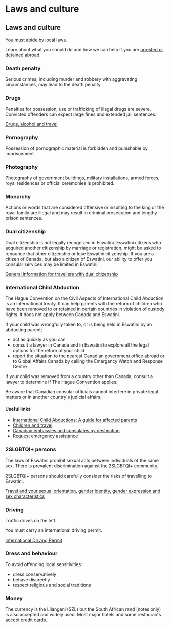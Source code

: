 # Laws and culture

## Laws and culture

You must abide by local laws.

Learn about what you should do and how we can help if you are [arrested or detained abroad](http://travel.gc.ca/assistance/emergency-info/arrest-detention).

### Death penalty

Serious crimes, including murder and robbery with aggravating circumstances, may lead to the death penalty.

### Drugs

Penalties for possession, use or trafficking of illegal drugs are severe. Convicted offenders can expect large fines and extended jail sentences.

[Drugs, alcohol and travel](https://travel.gc.ca/travelling/health-safety/drugs)

### Pornography

Possession of pornographic material is forbidden and punishable by imprisonment.

### Photography

Photography of government buildings, military installations, armed forces, royal residences or official ceremonies is prohibited.

### Monarchy

Actions or words that are considered offensive or insulting to the king or the royal family are illegal and may result in criminal prosecution and lengthy prison sentences.

### Dual citizenship

Dual citizenship is not legally recognized in Eswatini. Eswatini citizens who acquired another citizenship by marriage or registration, might be asked to renounce that other citizenship or lose Eswatini citizenship. If you are a citizen of Canada, but also a citizen of Eswatini, our ability to offer you consular services may be limited in Eswatini.

[General information for travellers with dual citizenship](https://travel.gc.ca/travelling/documents/dual-citizenship)

### International Child Abduction

The Hague Convention on the Civil Aspects of International Child Abduction is an international treaty. It can help parents with the return of children who have been removed to or retained in certain countries in violation of custody rights. It does not apply between Canada and Eswatini.

If your child was wrongfully taken to, or is being held in Eswatini by an abducting parent:

* act as quickly as you can
* consult a lawyer in Canada and in Eswatini to explore all the legal options for the return of your child
* report the situation to the nearest Canadian government office abroad or to Global Affairs Canada by calling the Emergency Watch and Response Centre

If your child was removed from a country other than Canada, consult a lawyer to determine if The Hague Convention applies.

Be aware that Canadian consular officials cannot interfere in private legal matters or in another country's judicial affairs.

#### Useful links

* [International Child Abductions: A guide for affected parents](https://travel.gc.ca/travelling/publications/international-child-abductions)
* [Children and travel](https://travel.gc.ca/travelling/children)
* [Canadian embassies and consulates by destination](https://travel.gc.ca/assistance/embassies-consulates)
* [Request emergency assistance](https://travel.gc.ca/assistance/emergency-assistance)

### 2SLGBTQI+ persons

The laws of Eswatini prohibit sexual acts between individuals of the same sex. There is prevalent discrimination against the 2SLGBTQI+ community.

2SLGBTQI+ persons should carefully consider the risks of travelling to Eswatini.

[Travel and your sexual orientation, gender identity, gender expression and sex characteristics](https://travel.gc.ca/travelling/health-safety/lgbt-travel)

### Driving

Traffic drives on the left.

You must carry an international driving permit.

[International Driving Permit](https://travel.gc.ca/travelling/documents/international-driving-permit)

### Dress and behaviour

To avoid offending local sensitivities:

* dress conservatively
* behave discreetly
* respect religious and social traditions

### Money

The currency is the Lilangeni (SZL) but the South African rand (notes only) is also accepted and widely used. Most major hotels and some restaurants accept credit cards.